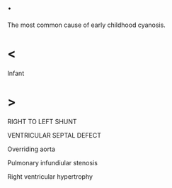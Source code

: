 # .

The most common cause of early childhood cyanosis.

# <

Infant

# >

RIGHT TO LEFT SHUNT

VENTRICULAR SEPTAL DEFECT

Overriding aorta

Pulmonary infundiular stenosis

Right ventricular hypertrophy

